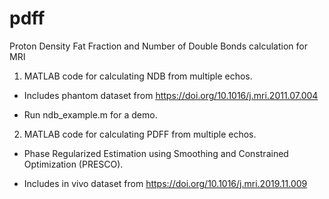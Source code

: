 # pdff
Proton Density Fat Fraction and Number of Double Bonds calculation for MRI

1. MATLAB code for calculating NDB from multiple echos.

  * Includes phantom dataset from https://doi.org/10.1016/j.mri.2011.07.004

  * Run ndb_example.m for a demo.


2. MATLAB code for calculating PDFF from multiple echos.

  * Phase Regularized Estimation using Smoothing and Constrained Optimization (PRESCO).

  * Includes in vivo dataset from https://doi.org/10.1016/j.mri.2019.11.009
